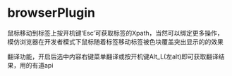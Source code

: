 # browserPlugin

鼠标移动到标签上按开机键‘Esc’可获取标签的Xpath，当然可以绑定更多操作，
模仿浏览器在开发者模式下鼠标随着标签移动标签被色块覆盖突出显示的的效果

翻译功能，开启后选中内容右键菜单翻译或按开机键Alt_L(左alt)即可获取翻译结果，用的有道api
